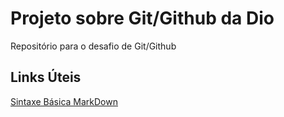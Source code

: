 # Projeto sobre Git/Github da Dio
Repositório para o desafio de Git/Github

## Links Úteis
[Sintaxe Básica MarkDown](https://www.markdownguide.org/basic-syntax/)
